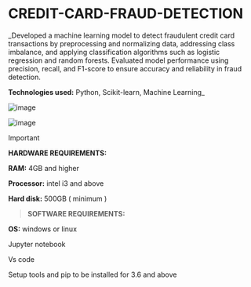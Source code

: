 # CREDIT-CARD-FRAUD-DETECTION
_Developed a machine learning model to detect fraudulent credit card transactions by preprocessing and normalizing data, addressing class imbalance, and applying classification algorithms such as logistic regression and random forests. Evaluated model performance using precision, recall, and F1-score to ensure accuracy and reliability in fraud detection. 

**Technologies used:** Python, Scikit-learn, Machine Learning_

![image](https://github.com/user-attachments/assets/af5af61f-4e00-4d72-9cff-87f58e9fcce0)

![image](https://github.com/user-attachments/assets/423f9309-cb23-44b9-b6ce-7e280e686f31)


> [!IMPORTANT]
> **HARDWARE REQUIREMENTS:**

**RAM:** 4GB and higher

**Processor:** intel i3 and above

**Hard disk:** 500GB ( minimum )


> **SOFTWARE REQUIREMENTS:**


**OS:** windows or linux

Jupyter notebook

Vs code

Setup tools and pip to be installed for 3.6 and above
